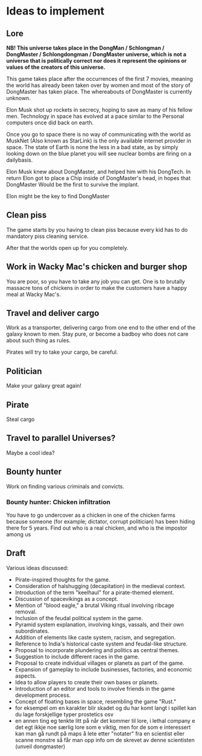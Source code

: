 # Ideas to implement

## Lore

**NB! This universe takes place in the DongMan / Schlongman / DongMaster / Schlongdongman / DongMaster universe, which is not a universe that is politically correct nor does it represent the opinions or values of the creators of this universe.**

This game takes place after the occurrences of the first 7 movies, meaning the world has already been taken over by women and most of the story of DongMaster has taken place. The whereabouts of DongMaster is currently unknown.

Elon Musk shot up rockets in secrecy, hoping to save as many of his fellow men.
Technology in space has evolved at a pace similar to the Personal computers once did back on earth.

Once you go to space there is no way of communicating with the world as MuskNet (Also known as StarLink) is the only available internet provider in space.
The state of Earth is none the less in a bad state, as by simply looking down on the blue planet you will see nuclear bombs are firing on a dailybasis.

Elon Musk knew about DongMaster, and helped him with his DongTech.
In return Elon got to place a Chip inside of DongMaster's head, in hopes that DongMaster Would be the first to survive the implant.

Elon might be the key to find DongMaster

## Clean piss

The game starts by you having to clean piss because every kid has to do mandatory piss cleaning service.

After that the worlds open up for you completely.

## Work in Wacky Mac's chicken and burger shop

You are poor, so you have to take any job you can get. One is to brutally massacre tons of chickens in order to make the customers have a happy meal at Wacky Mac's.

## Travel and deliver cargo

Work as a transporter, delivering cargo from one end to the other end of the galaxy known to men.
Stay pure, or become a badboy who does not care about such thing as rules.

Pirates will try to take your cargo, be careful.

## Politician

Make your galaxy great again!

## Pirate

Steal cargo

## Travel to parallel Universes?

Maybe a cool idea?

## Bounty hunter

Work on finding various criminals and convicts.

### Bounty hunter: Chicken infiltration

You have to go undercover as a chicken in one of the chicken farms because someone (for example; dictator, corrupt politician) has been hiding there for 5 years.
Find out who is a real chicken, and who is the impostor among us



## Draft

Various ideas discussed:

- Pirate-inspired thoughts for the game.
- Consideration of halshugging (decapitation) in the medieval context.
- Introduction of the term "keelhaul" for a pirate-themed element.
- Discussion of spacevikings as a concept.
- Mention of "blood eagle," a brutal Viking ritual involving ribcage removal.
- Inclusion of the feudal political system in the game.
- Pyramid system explanation, involving kings, vassals, and their own subordinates.
- Addition of elements like caste system, racism, and segregation.
- Reference to India's historical caste system and feudal-like structure.
- Proposal to incorporate plundering and politics as central themes.
- Suggestion to include different races in the game.
- Proposal to create individual villages or planets as part of the game.
- Expansion of gameplay to include businesses, factories, and economic aspects.
- Idea to allow players to create their own bases or planets.
- Introduction of an editor and tools to involve friends in the game development process.
- Concept of floating bases in space, resembling the game "Rust."
- for eksempel om en karakter blir skadet og du har komt langt i spillet kan du lage forskjellige typer prostetics osv
- en annen ting eg tenkte litt på når det kommer til lore, i lethal company e det egt ikkje noe særlig lore som e viktig, men for de som e interessert kan man gå rundt på maps å lete etter "notater" fra en scientist eller scanne monstre så får man opp info om de skrevet av denne scientisten (unveil dongmaster)
